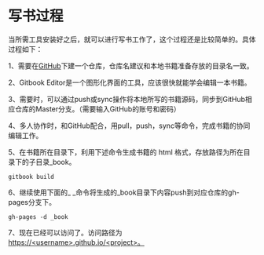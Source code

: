 # 写书过程

当所需工具安装好之后，就可以进行写书工作了，这个过程还是比较简单的。具体过程如下：

1、需要在[GitHub](https://github.com/)下建一个仓库，仓库名建议和本地书籍准备存放的目录名一致。

2、Gitbook Editor是一个图形化界面的工具，应该很快就能学会编辑一本书籍。

3、需要时，可以通过push或sync操作将本地所写的书籍源码，同步到GitHub相应仓库的Master分支。（需要输入GitHub的账号和密码）

4、多人协作时，和GitHub配合，用pull，push，sync等命令，完成书籍的协同编辑工作。

5、在书籍所在目录下，利用下述命令生成书籍的 html 格式，存放路径为所在目录下的子目录\_book。

```
gitbook build
```

6、继续使用下面的_ _命令将生成的\_book目录下内容push到对应仓库的gh-pages分支下。

```
gh-pages -d _book
```

7、现在已经可以访问了。访问路径为 [https://&lt;username&gt;.github.io/&lt;project&gt;。](https://<username>.github.io/<project>。)

